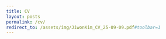 ```yaml
---
title: CV
layout: posts
permalink: /cv/
redirect_to: /assets/img/JiwonKim_CV_25-09-09.pdf#toolbar=1
---
```

